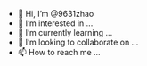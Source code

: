 - 👋 Hi, I’m @9631zhao
- 👀 I’m interested in ...
- 🌱 I’m currently learning ...
- 💞️ I’m looking to collaborate on ...
- 📫 How to reach me ...

<!---
9631zhao/9631zhao is a ✨ special ✨ repository because its `README.md` (this file) appears on your GitHub profile.
You can click the Preview link to take a look at your changes.
--->
